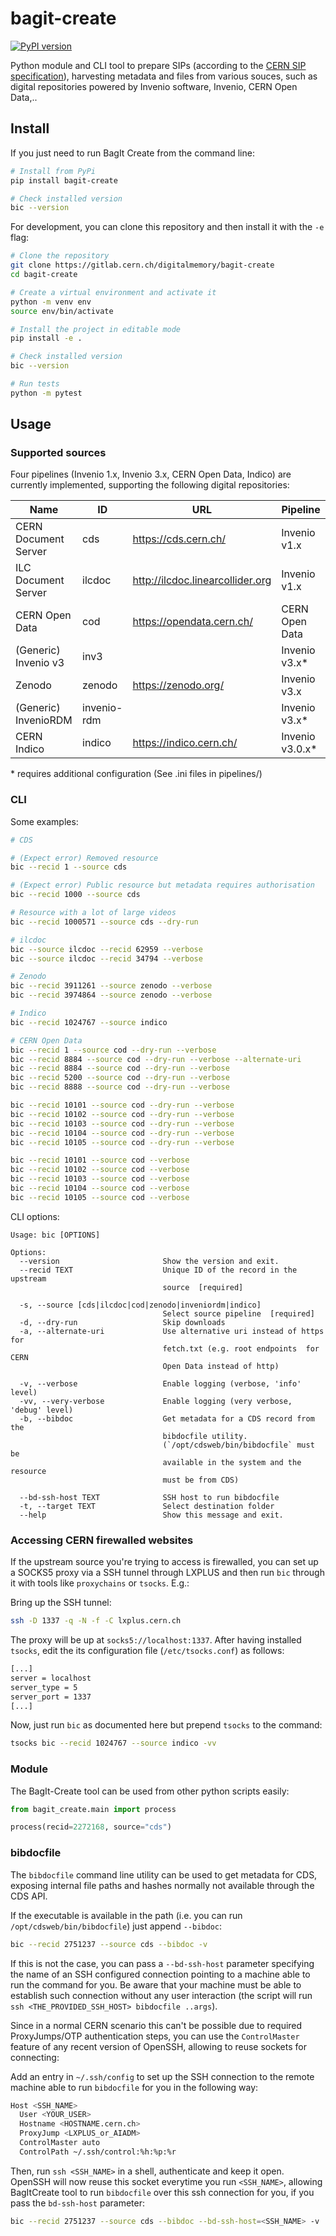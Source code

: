 # bagit-create

[![PyPI version](https://badge.fury.io/py/bagit-create.svg)](https://pypi.org/project/bagit-create/)

Python module and CLI tool to prepare SIPs (according to the [CERN SIP specification](https://gitlab.cern.ch/digitalmemory/sip-spec)), harvesting metadata and files from various souces, such as digital repositories powered by Invenio software, Invenio, CERN Open Data,..

## Install

If you just need to run BagIt Create from the command line:

```bash
# Install from PyPi
pip install bagit-create

# Check installed version
bic --version
```

For development, you can clone this repository and then install it with the `-e` flag:

```bash
# Clone the repository
git clone https://gitlab.cern.ch/digitalmemory/bagit-create
cd bagit-create

# Create a virtual environment and activate it
python -m venv env
source env/bin/activate

# Install the project in editable mode
pip install -e .

# Check installed version
bic --version

# Run tests
python -m pytest
```

## Usage

### Supported sources

Four pipelines (Invenio 1.x, Invenio 3.x, CERN Open Data, Indico) are currently implemented, supporting the following digital repositories:

| Name                  | ID           | URL                                | Pipeline                    |
|---------------------- |--------------|------------------------------------|-----------------------------|
| CERN Document Server  | cds          | https://cds.cern.ch/               | Invenio v1.x                |
| ILC Document Server   | ilcdoc       | http://ilcdoc.linearcollider.org   | Invenio v1.x                |
| CERN Open Data        | cod          | https://opendata.cern.ch/          | CERN Open Data              |
| (Generic) Invenio v3  | inv3         |                                    | Invenio v3.x\*              |    
| Zenodo                | zenodo       | https://zenodo.org/                | Invenio v3.x                |
| (Generic) InvenioRDM  | invenio-rdm  |                                    | Invenio v3.x\*              |
| CERN Indico           | indico       | https://indico.cern.ch/            | Invenio v3.0.x\*            |


\* requires additional configuration (See .ini files in pipelines/)

### CLI

Some examples:

```bash
# CDS

# (Expect error) Removed resource
bic --recid 1 --source cds

# (Expect error) Public resource but metadata requires authorisation
bic --recid 1000 --source cds

# Resource with a lot of large videos
bic --recid 1000571 --source cds --dry-run

# ilcdoc
bic --source ilcdoc --recid 62959 --verbose
bic --source ilcdoc --recid 34794 --verbose

# Zenodo
bic --recid 3911261 --source zenodo --verbose
bic --recid 3974864 --source zenodo --verbose

# Indico
bic --recid 1024767 --source indico 

# CERN Open Data
bic --recid 1 --source cod --dry-run --verbose
bic --recid 8884 --source cod --dry-run --verbose --alternate-uri
bic --recid 8884 --source cod --dry-run --verbose
bic --recid 5200 --source cod --dry-run --verbose
bic --recid 8888 --source cod --dry-run --verbose

bic --recid 10101 --source cod --dry-run --verbose
bic --recid 10102 --source cod --dry-run --verbose
bic --recid 10103 --source cod --dry-run --verbose
bic --recid 10104 --source cod --dry-run --verbose
bic --recid 10105 --source cod --dry-run --verbose

bic --recid 10101 --source cod --verbose
bic --recid 10102 --source cod --verbose
bic --recid 10103 --source cod --verbose
bic --recid 10104 --source cod --verbose
bic --recid 10105 --source cod --verbose
```

CLI options:

```
Usage: bic [OPTIONS]

Options:
  --version                       Show the version and exit.
  --recid TEXT                    Unique ID of the record in the upstream
                                  source  [required]

  -s, --source [cds|ilcdoc|cod|zenodo|inveniordm|indico]
                                  Select source pipeline  [required]
  -d, --dry-run                   Skip downloads
  -a, --alternate-uri             Use alternative uri instead of https for
                                  fetch.txt (e.g. root endpoints  for CERN
                                  Open Data instead of http)

  -v, --verbose                   Enable logging (verbose, 'info' level)
  -vv, --very-verbose             Enable logging (very verbose, 'debug' level)
  -b, --bibdoc                    Get metadata for a CDS record from the
                                  bibdocfile utility.
                                  (`/opt/cdsweb/bin/bibdocfile` must be
                                  available in the system and the resource
                                  must be from CDS)

  --bd-ssh-host TEXT              SSH host to run bibdocfile
  -t, --target TEXT               Select destination folder
  --help                          Show this message and exit.

```

### Accessing CERN firewalled websites

If the upstream source you're trying to access is firewalled, you can set up a SOCKS5 proxy via a SSH tunnel through LXPLUS and then run `bic` through it with tools like `proxychains` or `tsocks`. E.g.:


Bring up the SSH tunnel:
```bash
ssh -D 1337 -q -N -f -C lxplus.cern.ch
```

The proxy will be up at `socks5://localhost:1337`. After having installed `tsocks`, edit the its configuration file (`/etc/tsocks.conf`) as follows:

```bash
[...]
server = localhost
server_type = 5
server_port = 1337
[...]
```

Now, just run `bic` as documented here but prepend `tsocks` to the command:

```bash
tsocks bic --recid 1024767 --source indico -vv
```

### Module

The BagIt-Create tool can be used from other python scripts easily:

```python
from bagit_create.main import process

process(recid=2272168, source="cds")
```

### bibdocfile

The `bibdocfile` command line utility can be used to get metadata for CDS, exposing internal file paths and hashes normally not available through the CDS API.

If the executable is available in the path (i.e. you can run `/opt/cdsweb/bin/bibdocfile`) just append `--bibdoc`:

```bash
bic --recid 2751237 --source cds --bibdoc -v
```

If this is not the case, you can pass a `--bd-ssh-host` parameter specifying the name of an SSH configured connection pointing to a machine able to run the command for you. Be aware that your machine must be able to establish such connection without any user interaction (the script will run `ssh <THE_PROVIDED_SSH_HOST> bibdocfile ..args`).

Since in a normal CERN scenario this can't be possible due to required ProxyJumps/OTP authentication steps, you can use the `ControlMaster` feature of any recent version of OpenSSH, allowing to reuse sockets for connecting:

Add an entry in `~/.ssh/config` to set up the SSH connection to the remote machine able to run `bibdocfile` for you in the following way:

```bash
Host <SSH_NAME>
  User <YOUR_USER>
  Hostname <HOSTNAME.cern.ch>
  ProxyJump <LXPLUS_or_AIADM>
  ControlMaster auto
  ControlPath ~/.ssh/control:%h:%p:%r
```

Then, run `ssh <SSH_NAME>` in a shell, authenticate and keep it open. OpenSSH will now reuse this socket everytime you run `<SSH_NAME>`, allowing BagItCreate tool to run `bibdocfile` over this ssh connection for you, if you pass the `bd-ssh-host` parameter:

```bash
bic --recid 2751237 --source cds --bibdoc --bd-ssh-host=<SSH_NAME> -v
``` 
